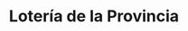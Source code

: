 ---
title: "Lotería de la Provincia"
url: /general-san-martin/loteria-de-la-provincia/
shop: lotería
---